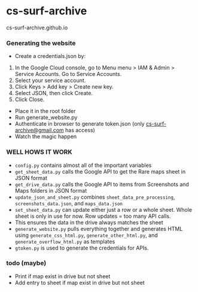 # cs-surf-archive
cs-surf-archive.github.io

### Generating the website
- Create a credentials.json by:
1. In the Google Cloud console, go to Menu menu > IAM & Admin > Service Accounts. Go to Service Accounts.
2. Select your service account.
3. Click Keys > Add key > Create new key.
4. Select JSON, then click Create.
5. Click Close.
- Place it in the root folder
- Run generate_website.py
- Authenticate in browser to generate token.json (only cs-surf-archive@gmail.com has access)
- Watch the magic happen

### WELL HOWS IT WORK
- `config.py` contains almost all of the important variables
- `get_sheet_data.py` calls the Google API to get the Rare maps sheet in JSON format
- `get_drive_data.py` calls the Google API to items from Screenshots and Maps folders in JSON format
- `update_json_and_sheet.py` combines `sheet_data_pre_processing`, `screenshots_data.json`, and `maps_data.json`
- `set_sheet_data.py` can update either just a row or a whole sheet.  Whole sheet is only in use for now.  Row updates = too many API calls.
- This ensures the data in the drive always matches the sheet
- `generate_website.py` pulls everything together and generates HTML using `generate_css_html.py`, `generate_other_html.py`, and `generate_overflow_html.py` as templates
- `gtoken.py` is used to generate the credentials for APIs.

### todo (maybe)
- Print if map exist in drive but not sheet
- Add entry to sheet if map exist in drive but not sheet